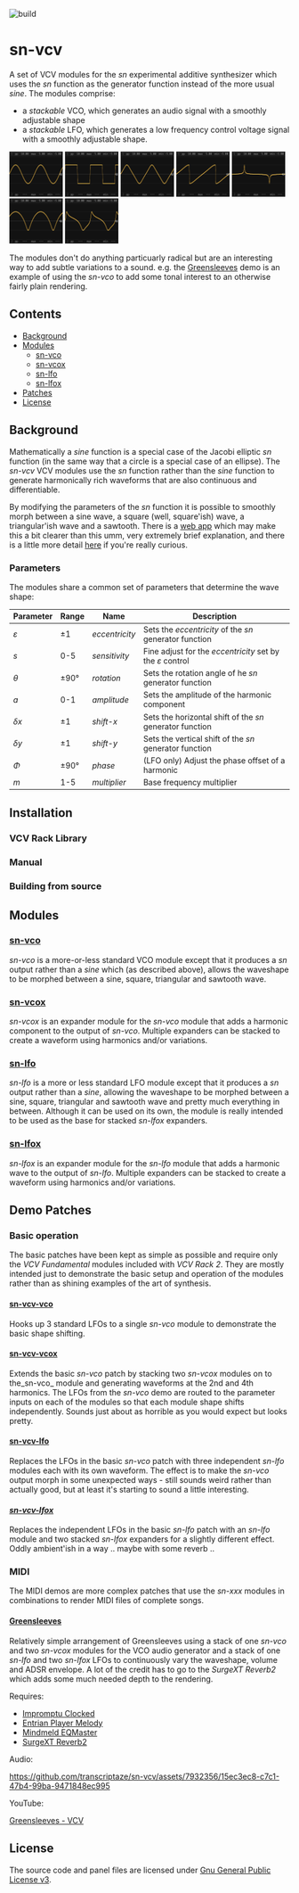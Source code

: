 ![build](https://github.com/transcriptaze/sn-vcv/workflows/build/badge.svg)

# sn-vcv

A set of VCV modules for the _sn_ experimental additive synthesizer which uses the _sn_ function as the 
generator function instead of the more usual _sine_. The modules comprise:
- a _stackable_ VCO, which generates an audio signal with a smoothly adjustable shape
- a _stackable_ LFO, which generates a low frequency control voltage signal with a smoothly adjustable shape.

<img width="96" src="documentation/images/sine.png"> <img width="96" src="documentation/images/square.png"> <img width="96" src="documentation/images/triangle.png"> <img width="96" src="documentation/images/sawtooth.png"> <img width="96" src="documentation/images/spike.png"> <img width="96" src="documentation/images/bumps.png"> <img width="96" src="documentation/images/wonky.png">

The modules don't do anything particuarly radical but are an interesting way to add subtle variations to a sound. 
e.g. the [Greensleeves](#greensleeves) demo is an example of using the _sn-vco_ to add some tonal interest to an
otherwise fairly plain rendering.

## Contents

- [Background](#background)
- [Modules](#modules)
   - [sn-vco](/documentation/MANUAL.md#sn-vco)
   - [sn-vcox](/documentation/MANUAL.md#sn-vcox)
   - [sn-lfo](/documentation/MANUAL.md#sn-lfo)
   - [sn-lfox](/documentation/MANUAL.md#sn-lfox)
- [Patches](#patches)
- [License](#license)


## Background

Mathematically a _sine_ function is a special case of the Jacobi elliptic _sn_ function (in the same way that
a circle is a special case of an ellipse). The _sn-vcv_ VCV modules use the _sn_ function rather than the
_sine_ function to generate harmonically rich waveforms that are also continuous and differentiable.

By modifying the parameters of the _sn_ function it is possible to smoothly morph between a sine wave,
a square (well, square'ish) wave, a triangular'ish wave and a sawtooth. There is a [web app](https://snyth.pages.dev)
which may make this a bit clearer than this umm, very extremely brief explanation, and there is a little
more detail [here](https://github.com/transcriptaze/snyth) if you're really curious.


### Parameters

The modules share a common set of parameters that determine the wave shape:

| Parameter | Range | Name           | Description                                                     |
|-----------|-------|----------------|-----------------------------------------------------------------|
| _ε_       | ±1    | _eccentricity_ | Sets the _eccentricity_ of the _sn_ generator function          |
| _s_       | 0-5   | _sensitivity_  | Fine adjust for the _eccentricity_ set by the _ε_ control       |
| _θ_       | ±90°  | _rotation_     | Sets the rotation angle of he _sn_ generator function           |
| _a_       | 0-1   | _amplitude_    | Sets the amplitude of the harmonic component                    |
| _δx_      | ±1    | _shift-x_      | Sets the horizontal shift of the _sn_ generator function        |
| _δy_      | ±1    | _shift-y_      | Sets the vertical shift of the _sn_ generator function          |
| _Φ_       | ±90°  | _phase_        | (LFO only) Adjust the phase offset of a harmonic                |
| _m_       | 1-5   | _multiplier_   | Base frequency multiplier                                       |

## Installation

### VCV Rack Library

### Manual

### Building from source


## Modules

### [sn-vco](/documentation/sn-vco.md)

_sn-vco_ is a more-or-less standard VCO module except that it produces a _sn_ output rather than a _sine_
which (as described above), allows the waveshape to be morphed between a sine, square, triangular and sawtooth
wave. 

### [sn-vcox](/documentation/sn-vcox.md)

_sn-vcox_ is an expander module for the _sn-vco_ module that adds a harmonic component to the output of 
_sn-vco_. Multiple expanders can be stacked to create a waveform using harmonics and/or variations.

### [sn-lfo](/documentation/sn-lfo.md)

_sn-lfo_ is a more or less standard LFO module except that it produces a _sn_ output rather than a _sine_,
allowing the waveshape to be morphed between a sine, square, triangular and sawtooth wave and pretty much
everything in between. Although it can be used on its own, the module is really intended to be used as
the base for stacked _sn-lfox_ expanders. 

### [sn-lfox](/documentation/sn-lfox.md)

_sn-lfox_ is an expander module for the _sn-lfo_ module that adds a harmonic wave to the output of _sn-lfo_.
Multiple expanders can be stacked to create a waveform using harmonics and/or variations.

## Demo Patches

### Basic operation 

The basic patches have been kept as simple as possible and require only the _VCV Fundamental_ modules included
with _VCV Rack 2_. They are mostly intended just to demonstrate the basic setup and operation of the modules rather
than as shining examples of the art of synthesis.

#### [sn-vcv-vco](/documentation/patches/sn-vcv-vco.vcv)

Hooks up 3 standard LFOs to a single _sn-vco_ module to demonstrate the basic shape shifting.

#### [sn-vcv-vcox](/documentation/patches/sn-vcv-vcox.vcv)

Extends the basic _sn-vco_ patch by stacking two _sn-vcox_ modules on to the_sn-vco_ module and generating
waveforms at the 2nd and 4th harmonics. The LFOs from the _sn-vco_ demo are routed to the parameter inputs
on each of the modules so that each module shape shifts independently. Sounds just about as horrible as you
would expect but looks pretty.

#### [sn-vcv-lfo](/documentation/patches/sn-vcv-lfo.vcv)

Replaces the LFOs in the basic _sn-vco_ patch with three independent _sn-lfo_ modules each with its own
waveform. The effect is to make the _sn-vco_ output morph in some unexpected ways - still sounds weird
rather than actually good, but at least it's starting to sound a little interesting.

#### [*sn-vcv-lfox*](/documentation/patches/sn-vcv-lfox.vcv)

Replaces the independent LFOs in the basic _sn-lfo_ patch with an _sn-lfo_ module and two stacked 
_sn-lfox_ expanders for a slightly different effect. Oddly ambient'ish in a way .. maybe with some
reverb .. 

### MIDI

The MIDI demos are more complex patches that use the _sn-xxx_ modules in combinations to render MIDI files
of complete songs.

#### [Greensleeves](/documentation/patches/greensleeves.vcv)

Relatively simple arrangement of Greensleeves using a stack of one _sn-vco_ and two _sn-vcox_ modules 
for the VCO audio generator and a stack of one _sn-lfo_ and two _sn-lfox_ LFOs to continuously vary
the waveshape, volume and ADSR envelope. A lot of the credit has to go to the _SurgeXT Reverb2_ which
adds some much needed depth to the rendering.

Requires:
- [Impromptu Clocked](https://library.vcvrack.com/ImpromptuModular/Clocked)
- [Entrian Player Melody](https://library.vcvrack.com/Entrian-Free/Player-Melody)
- [Mindmeld EQMaster](https://library.vcvrack.com/MindMeldModular/EqMaster)
- [SurgeXT Reverb2](https://library.vcvrack.com/SurgeXTRack/SurgeXTFXReverb2)

Audio:

https://github.com/transcriptaze/sn-vcv/assets/7932356/15ec3ec8-c7c1-47b4-99ba-9471848ec995

YouTube:

[Greensleeves - VCV](https://www.youtube.com/watch?v=D5CsH6UzfaU)


## License

The source code and panel files are licensed under [Gnu General Public License v3](/LICENSE). 



